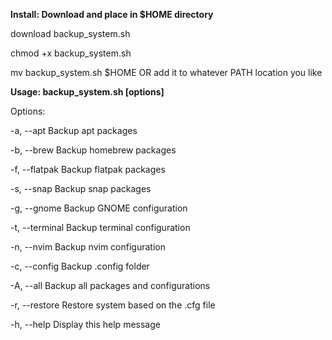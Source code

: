 **Install: Download and place in $HOME directory**

download backup_system.sh

chmod +x backup_system.sh

mv backup_system.sh $HOME OR add it to whatever PATH location you like

**Usage: backup_system.sh \[options\]**

Options:

\-a, --apt Backup apt packages

\-b, --brew Backup homebrew packages

\-f, --flatpak Backup flatpak packages

\-s, --snap Backup snap packages

\-g, --gnome Backup GNOME configuration

\-t, --terminal Backup terminal configuration

\-n, --nvim Backup nvim configuration

\-c, --config Backup .config folder

\-A, --all Backup all packages and configurations

\-r, --restore Restore system based on the .cfg file

\-h, --help Display this help message

